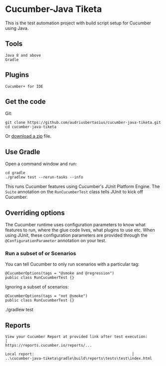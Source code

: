 # Cucumber-Java Tiketa

This is the test automation project with build script setup for Cucumber using Java.

## Tools

    Java 8 and above
    Gradle

## Plugins

    Cucumber+ for IDE

## Get the code

Git:

    git clone https://github.com/audriusbertasius/cucumber-java-tiketa.git
    cd cucumber-java-tiketa

Or [download a zip](https://github.com/audriusbertasius/cucumber-java-tiketa/archive/main.zip) file.

## Use Gradle

Open a command window and run:

    cd gradle
    ./gradlew test --rerun-tasks --info

This runs Cucumber features using Cucumber's JUnit Platform Engine. The `Suite`
annotation on the `RunCucumberTest` class tells JUnit to kick off Cucumber.

## Overriding options

The Cucumber runtime uses configuration parameters to know what features to run,
where the glue code lives, what plugins to use etc. When using JUnit, these
configuration parameters are provided through the `@ConfigurationParameter`
annotation on your test.

### Run a subset of or Scenarios

You can tell Cucumber to only run scenarios with a particular tag:

    @CucumberOptions(tags = "@smoke and @regression")
    public class RunCucumberTest {}

Ignoring a subset of scenarios:

    @CucumberOptions(tags = "not @smoke")
    public class RunCucumberTest {}

./gradlew test

## Reports

    View your Cucumber Report at provided link after test execution:                                            │
    https://reports.cucumber.io/reports/... 

    Local report:                                            │
    ..\cucumber-java-tiketa\gradle\build\reports\tests\test\index.html
